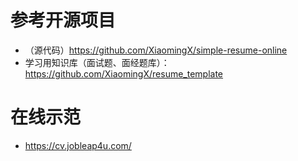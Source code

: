 # 参考开源项目
 - （源代码）https://github.com/XiaomingX/simple-resume-online
 - 学习用知识库（面试题、面经题库）：https://github.com/XiaomingX/resume_template

# 在线示范
 - https://cv.jobleap4u.com/

